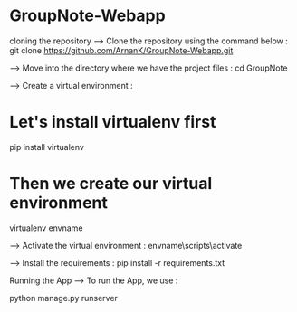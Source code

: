 # GroupNote-Webapp

cloning the repository
--> Clone the repository using the command below :
git clone https://github.com/ArnanK/GroupNote-Webapp.git

--> Move into the directory where we have the project files :
cd GroupNote

--> Create a virtual environment :
# Let's install virtualenv first
pip install virtualenv

# Then we create our virtual environment
virtualenv envname

--> Activate the virtual environment :
envname\scripts\activate

--> Install the requirements :
pip install -r requirements.txt

Running the App
--> To run the App, we use :

python manage.py runserver
